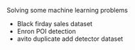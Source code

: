 Solving some machine learning problems 

- Black firday sales dataset
- Enron POI detection
- avito duplicate add detector dataset
